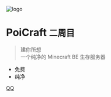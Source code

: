 
![logo](_media/poicraft_255.png)

# PoiCraft <small>二周目</small>

> 建你所想  
> 一个纯净的 Minecraft BE 生存服务器

- 免费
- 纯净

[QQ](https://jq.qq.com/?_wv=1027&k=5UqznJs)
